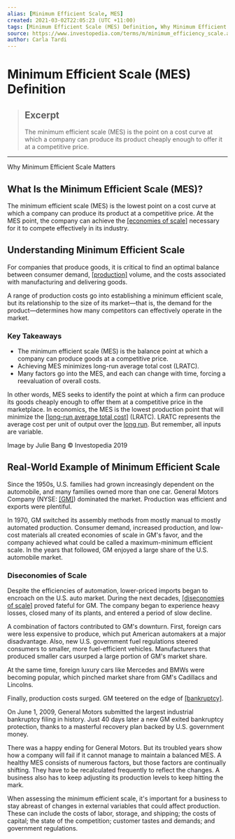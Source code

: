 ```yaml
---
alias: [Minimum Efficient Scale, MES]
created: 2021-03-02T22:05:23 (UTC +11:00)
tags: [Minimum Efficient Scale (MES) Definition, Why Minimum Efficient Scale Matters]
source: https://www.investopedia.com/terms/m/minimum_efficiency_scale.asp
author: Carla Tardi
---
```


# Minimum Efficient Scale (MES) Definition

> ## Excerpt
> The minimum efficient scale (MES) is the point on a cost curve at which a company can produce its product cheaply enough to offer it at a competitive price.

---

Why Minimum Efficient Scale Matters
## What Is the Minimum Efficient Scale (MES)?

The minimum efficient scale (MES) is the lowest point on a cost curve at which a company can produce its product at a competitive price. At the MES point, the company can achieve the [[economies of scale]](https://www.investopedia.com/terms/e/economiesofscale.asp) necessary for it to compete effectively in its industry.

## Understanding Minimum Efficient Scale

For companies that produce goods, it is critical to find an optimal balance between consumer demand, [[production]](https://www.investopedia.com/terms/f/factors-production.asp) volume, and the costs associated with manufacturing and delivering goods.

A range of production costs go into establishing a minimum efficient scale, but its relationship to the size of its market—that is, the demand for the product—determines how many competitors can effectively operate in the market.

### Key Takeaways

-   The minimum efficient scale (MES) is the balance point at which a company can produce goods at a competitive price.
-   Achieving MES minimizes long-run average total cost (LRATC).
-   Many factors go into the MES, and each can change with time, forcing a reevaluation of overall costs.

In other words, MES seeks to identify the point at which a firm can produce its goods cheaply enough to offer them at a competitive price in the marketplace. In economics, the MES is the lowest production point that will minimize the [[long-run average total cost]](https://www.investopedia.com/terms/l/lratc.asp) (LRATC). LRATC represents the average cost per unit of output over the [long run](https://www.investopedia.com/terms/l/longrun.asp). But remember, all inputs are variable.

Image by Julie Bang © Investopedia 2019

## Real-World Example of Minimum Efficient Scale

Since the 1950s, U.S. families had grown increasingly dependent on the automobile, and many families owned more than one car. General Motors Company (NYSE: [[GM]](https://www.investopedia.com/markets/quote?tvwidgetsymbol=gm)) dominated the market. Production was efficient and exports were plentiful.

In 1970, GM switched its assembly methods from mostly manual to mostly automated production. Consumer demand, increased production, and low-cost materials all created economies of scale in GM's favor, and the company achieved what could be called a maximum-minimum efficient scale. In the years that followed, GM enjoyed a large share of the U.S. automobile market.

### Diseconomies of Scale

Despite the efficiencies of automation, lower-priced imports began to encroach on the U.S. auto market. During the next decades, [[diseconomies of scale]](https://www.investopedia.com/terms/d/diseconomiesofscale.asp) proved fateful for GM. The company began to experience heavy losses, closed many of its plants, and entered a period of slow decline.

A combination of factors contributed to GM's downturn. First, foreign cars were less expensive to produce, which put American automakers at a major disadvantage. Also, new U.S. government fuel regulations steered consumers to smaller, more fuel-efficient vehicles. Manufacturers that produced smaller cars usurped a large portion of GM's market share.

At the same time, foreign luxury cars like Mercedes and BMWs were becoming popular, which pinched market share from GM's Cadillacs and Lincolns.

Finally, production costs surged. GM teetered on the edge of [[bankruptcy]](https://www.investopedia.com/terms/b/bankruptcy.asp).

On June 1, 2009, General Motors submitted the largest industrial bankruptcy filing in history. Just 40 days later a new GM exited bankruptcy protection, thanks to a masterful recovery plan backed by U.S. government money.

There was a happy ending for General Motors. But its troubled years show how a company will fail if it cannot manage to maintain a balanced MES. A healthy MES consists of numerous factors, but those factors are continually shifting. They have to be recalculated frequently to reflect the changes. A business also has to keep adjusting its production levels to keep hitting the mark.

When assessing the minimum efficient scale, it's important for a business to stay abreast of changes in external variables that could affect production. These can include the costs of labor, storage, and shipping; the costs of capital; the state of the competition; customer tastes and demands; and government regulations.
